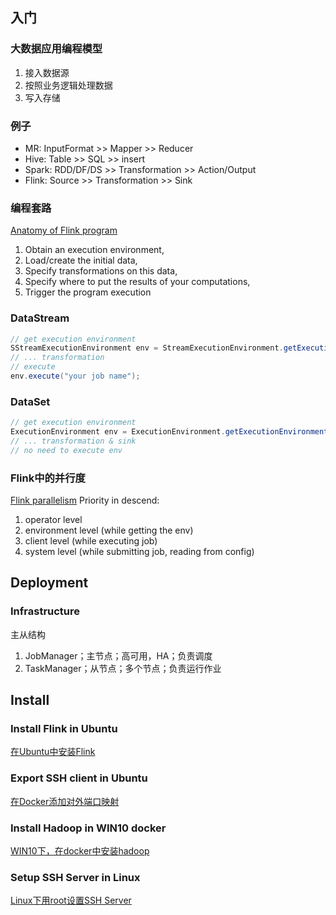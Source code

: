 ## 入门
### 大数据应用编程模型
1. 接入数据源
2. 按照业务逻辑处理数据
3. 写入存储
### 例子
- MR: InputFormat >> Mapper >> Reducer
- Hive: Table >> SQL >> insert
- Spark: RDD/DF/DS >> Transformation >> Action/Output
- Flink: Source >> Transformation >> Sink
### 编程套路
[Anatomy of Flink program](https://nightlies.apache.org/flink/flink-docs-release-1.14/docs/dev/datastream/overview/#anatomy-of-a-flink-program)
1. Obtain an execution environment,
2. Load/create the initial data,
3. Specify transformations on this data,
4. Specify where to put the results of your computations,
5. Trigger the program execution
### DataStream
```java
// get execution environment
SStreamExecutionEnvironment env = StreamExecutionEnvironment.getExecutionEnvironment();
// ... transformation
// execute
env.execute("your job name");
```
### DataSet
```java
// get execution environment
ExecutionEnvironment env = ExecutionEnvironment.getExecutionEnvironment();
// ... transformation & sink
// no need to execute env
```
### Flink中的并行度
[Flink parallelism](https://cloud.tencent.com/developer/article/1613761)
Priority in descend:
1. operator level
2. environment level (while getting the env)
3. client level (while executing job)
4. system level (while submitting job, reading from config)

## Deployment
### Infrastructure
主从结构
1. JobManager；主节点；高可用，HA；负责调度
2. TaskManager；从节点；多个节点；负责运行作业

## Install
### Install Flink in Ubuntu
[在Ubuntu中安装Flink](https://blog.csdn.net/Xin_101/article/details/100043178)
### Export SSH client in Ubuntu
[在Docker添加对外端口映射](https://www.cnblogs.com/kingsonfu/p/11578073.html)
### Install Hadoop in WIN10 docker
[WIN10下，在docker中安装hadoop](https://www.cooooder.com/archives/20210720#:~:text=Win10%E7%8E%AF%E5%A2%83%E4%B8%8B%E4%BD%BF%E7%94%A8Docker%E4%BB%8E%E9%9B%B6%E5%BC%80%E5%A7%8B%E6%90%AD%E5%BB%BAhadoop%E9%9B%86%E7%BE%A4%201.%20%E6%8B%89%E5%8F%96ubuntu%E9%95%9C%E5%83%8F,docker%20pull%20ubuntu)
### Setup SSH Server in Linux
[Linux下用root设置SSH Server](https://blog.csdn.net/qq_42773814/article/details/81213620)